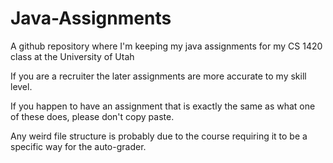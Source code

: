 # Java-Assignments
A github repository where I'm keeping my java assignments for my CS 1420 class at the University of Utah

If you are a recruiter the later assignments are more accurate to my skill level.

If you happen to have an assignment that is exactly the same as what one of these does, please don't copy paste.

Any weird file structure is probably due to the course requiring it to be a specific way for the auto-grader.

